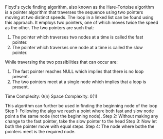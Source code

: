 Floyd's cycle finding algorithm, also known as the Hare-Tortoise algorithm is a pointer algorithm that traverses the sequence using two pointers moving at two distinct speeds. The loop in a linked list can be found using this approach. It employs two pointers, one of which moves twice the speed as the other. 
The two pointers are such that:
  1. The pointer which traverses two nodes at a time is called the fast pointer.
  2. The pointer which traverses one node at a time is called the slow pointer.
  
While traversing the two possibilities that can occur are:
  1. The fast pointer reaches NULL which implies that there is no loop present.
  2. The two pointers meet at a single node which implies that a loop is present.
  
Time Complexity: 0(n)
Space Complexity: 0(1)

This algorithm can further be used in finding the beginning node of the loop
Step 1: Following the algo we reach a point where both fast and slow node point a the same node (not the beginning node).
Step 2: Without making any change to the fast pointer, take the slow pointer to the head
Step 3: Now let both the pointer move with equal steps.
Step 4: The node where bothe the pointers meet is the required node.
